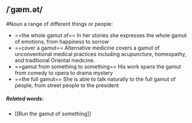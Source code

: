 ## /ˈɡæm.ət/
#Noun
a range of different things or people:

- ==the whole gamut of== 
  In her stories she expresses the whole gamut of emotions, from happiness to sorrow
- ==cover a gamut==
  Alternative medicine covers a gamut of unconventional medical practices including acupuncture, homeopathy, and traditional Oriental medicine.
- ==gamut from something to something==
  His work spans the gamut from comedy to opera to drama mystery
- ==the full gamut==
  She is able to talk naturally to the full gamut of people, from street people to the president

##### Related words:
- [[Run the gamut of something]]

